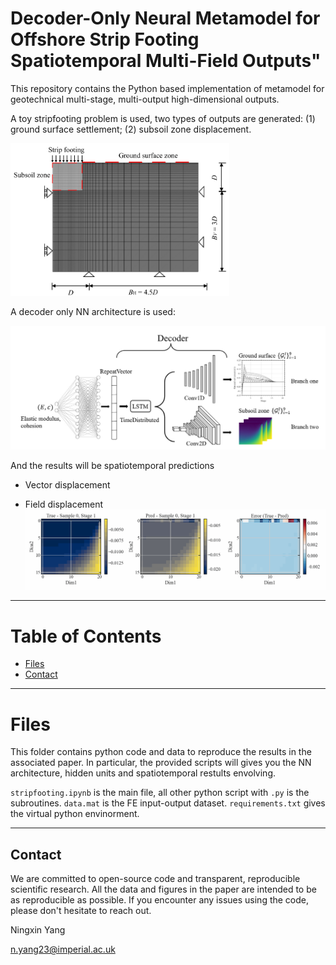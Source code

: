 # Decoder-Only Neural Metamodel for Offshore Strip Footing Spatiotemporal Multi-Field Outputs"


  This repository contains the Python based implementation of metamodel for geotechnical multi-stage, multi-output high-dimensional outputs. 

A toy stripfooting problem is used, two types of outputs are generated: (1) ground surface settlement; (2) subsoil zone displacement.

<img src="image-1.png" width="350">

A decoder only NN architecture is used:

<img src="image.png" width="650">


And the results will be spatiotemporal predictions
- Vector displacement

- Field displacement
![alt text](heatmap_time_evolution-1.gif)

--------------------
# Table of Contents
<!-- TOC depthFrom:2 depthTo:4 withLinks:1 updateOnSave:1 orderedList:0 -->
- [Files](#Overview)
- [Contact](#Contact)
<!-- /TOC -->
---------------------
# Files <a name="Overview"></a>
This folder contains python code and data to reproduce the results in the associated paper. In particular, the provided scripts will gives you the NN architecture, hidden units and spatiotemporal restults envolving.

`stripfooting.ipynb` is the main file, all other python script with `.py` is the subroutines. `data.mat` is the FE input-output dataset. `requirements.txt` gives the virtual python envinorment. 


---------------------
## Contact <a name="Contact"></a>
We are committed to open-source code and transparent, reproducible scientific research. All the data and figures in the paper are intended to be as reproducible as possible. If you encounter any issues using the code, please don't hesitate to reach out.

Ningxin Yang

n.yang23@imperial.ac.uk